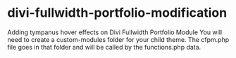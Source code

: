 # divi-fullwidth-portfolio-modification
Adding tympanus hover effects on Divi Fullwidth Portfolio Module
You will need to create a custom-modules folder for your child theme. The cfpm.php file goes in that folder and will be called by the functions.php data. 
